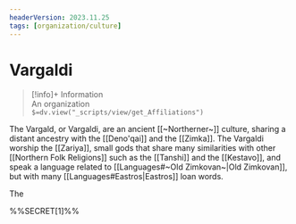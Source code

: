 ```yaml
---
headerVersion: 2023.11.25
tags: [organization/culture]
---
```

# Vargaldi
>[!info]+ Information  
> An organization  
> `$=dv.view("_scripts/view/get_Affiliations")`

The Vargald, or Vargaldi, are an ancient [[~Northerner~]] culture, sharing a distant ancestry with the [[Deno'qai]] and the [[Zimka]]. The Vargaldi worship the [[Zariya]], small gods that share many similarities with other [[Northern Folk Religions]] such as the [[Tanshi]] and the [[Kestavo]], and speak a language related to [[Languages#~Old Zimkovan~|Old Zimkovan]], but with many [[Languages#Eastros|Eastros]] loan words.  

The 


%%SECRET[1]%%